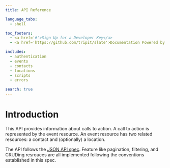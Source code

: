 ```yaml
---
title: API Reference

language_tabs:
  - shell

toc_footers:
  - <a href='#'>Sign Up for a Developer Key</a>
  - <a href='https://github.com/tripit/slate'>Documentation Powered by Slate</a>

includes:
  - authentication
  - events
  - contacts
  - locations
  - scripts
  - errors

search: true
---
```


# Introduction

This API provides information about calls to action.  A call to action is
represented by the event resource.  An event resource has two related
resources: a contact and (optionally) a location.

The API follows the [JSON API spec](http://jsonapi.org/).  Feature like
pagination, filtering, and CRUDing resrouces are all implemented following the
conventions established in this spec.

